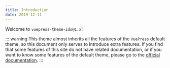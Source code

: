 ```yaml
---
title: Introduction
date: 2019-12-11
---
```


Welcome to `vuepress-theme-ido@1.x`!

::: warning
This theme almost inherits all the features of the `VuePress` default theme, so this document only serves to introduce extra features. If you find that some features of this site do not have related documentation, or if you want to know some features of the default theme, please go to the [official documentation](https://v1.vuepress.vuejs.org/theme/default-theme-config.html).
:::
